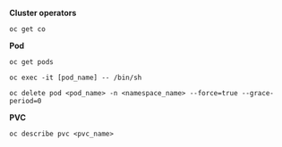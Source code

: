 **Cluster operators**

`` oc get co ``

**Pod**

``oc get pods``

``oc exec -it [pod_name] -- /bin/sh``

``oc delete pod <pod_name> -n <namespace_name> --force=true --grace-period=0``

**PVC**

``oc describe pvc <pvc_name>``
